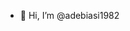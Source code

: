 - 👋 Hi, I’m @adebiasi1982
<!---
adebiasi1982/adebiasi1982 is a ✨ special ✨ repository because its `README.md` (this file) appears on your GitHub profile.
You can click the Preview link to take a look at your changes.
--->
